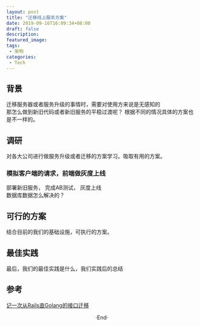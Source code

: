 ```yaml
---
layout: post
title: "迁移线上服务方案"
date: 2019-09-16T16:09:34+08:00
draft: false
description: 
featured_image: 
tags: 
 - 架构
categories: 
 - Tech
---
```


## 背景  
迁移服务器或者服务升级的事情时，需要对使用方来说是无感知的  
那怎么做到新旧代码或者新旧服务的平稳过渡呢？ 根据不同的情况具体的方案也是不一样的。  

## 调研
对各大公司进行做服务升级或者迁移的方案学习。吸取有用的方案。

### 模拟客户端的请求，前端做灰度上线 
部署新旧服务， 完成AB测试， 灰度上线  
数据库数据怎么解决的？ 

## 可行的方案
结合目前的我们的基础设施，可执行的方案。
## 最佳实践
最后，我们的最佳实践是什么，我们实践后的总结 

## 参考
[记一次从Rails直Golang的接口迁移](https://hyvi.github.io)
<br>

<center>  ·End·  </center>
